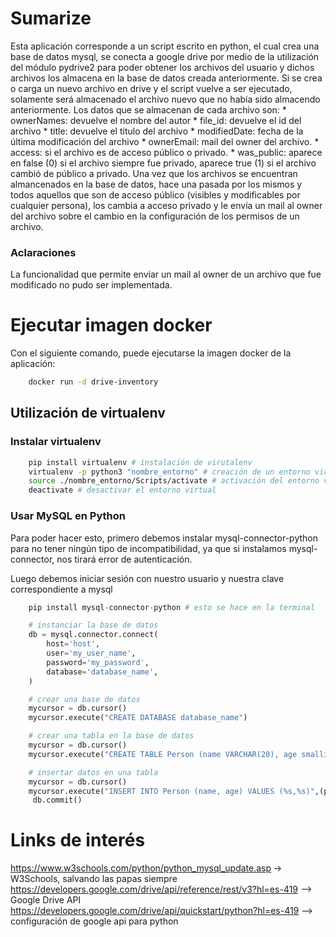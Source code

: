 # Sumarize

Esta aplicación corresponde a un script escrito en python, el cual crea una base de datos mysql, se conecta a google drive por medio de la utilización del módulo pydrive2 para poder obtener los archivos del usuario y dichos archivos los almacena en la base de datos creada anteriormente.
Si se crea o carga un nuevo archivo en drive y el script vuelve a ser ejecutado, solamente será almacenado el archivo nuevo que no había sido almacendo anteriormente.
Los datos que se almacenan de cada archivo son:
    * ownerNames: devuelve el nombre del autor
    * file_id: devuelve el id del archivo
    * title: devuelve el titulo del archivo
    * modifiedDate: fecha de la última modificación del archivo
    * ownerEmail: mail del owner del archivo.
    * access: si el archivo es de acceso público o privado.
    * was_public: aparece en false (0) si el archivo siempre fue privado, aparece true (1) si el archivo cambió de público a privado.
Una vez que los archivos se encuentran almancenados en la base de datos, hace una pasada por los mismos y todos aquellos que son de acceso público (visibles y modificables por cualquier persona), los cambia a acceso privado y le envía un mail al owner del archivo sobre el cambio en la configuración de los permisos de un archivo.

### Aclaraciones

La funcionalidad que permite enviar un mail al owner de un archivo que fue modificado no pudo ser implementada.

# Ejecutar imagen docker
Con el siguiente comando, puede ejecutarse la imagen docker de la aplicación:

```sh
    docker run -d drive-inventory
```


## Utilización de virtualenv
### Instalar virtualenv
```sh
    pip install virtualenv # instalación de virutalenv
    virtualenv -p python3 "nombre_entorno" # creación de un entorno virtual
    source ./nombre_entorno/Scripts/activate # activación del entorno virtual
    deactivate # desactivar el entorno virtual
```
### Usar MySQL en Python

Para poder hacer esto, primero debemos instalar mysql-connector-python para no tener ningún tipo de incompatibilidad, ya que si instalamos mysql-connector, nos tirará error de autenticación.

Luego debemos iniciar sesión con nuestro usuario y nuestra clave correspondiente a mysql

```python
    pip install mysql-connector-python # esto se hace en la terminal

    # instanciar la base de datos
    db = mysql.connector.connect(
        host='host',
        user='my_user_name',
        password='my_password',
        database='database_name',
    )

    # crear una base de datos
    mycursor = db.cursor()
    mycursor.execute("CREATE DATABASE database_name")

    # crear una tabla en la base de datos
    mycursor = db.cursor()
    mycursor.execute("CREATE TABLE Person (name VARCHAR(20), age smallint UNSIGNED, personID int PRIMARY KEY AUTO_INCREMENT)")

    # insertar datos en una tabla
    mycursor = db.cursor()
    mycursor.execute("INSERT INTO Person (name, age) VALUES (%s,%s)",(person["nombre"], person["edad"]))
     db.commit()
```

# Links de interés

https://www.w3schools.com/python/python_mysql_update.asp -> W3Schools, salvando las papas siempre
https://developers.google.com/drive/api/reference/rest/v3?hl=es-419 --> Google Drive API
https://developers.google.com/drive/api/quickstart/python?hl=es-419 --> configuración de google api para python
